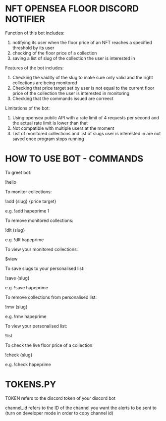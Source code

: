 # NFT OPENSEA FLOOR DISCORD NOTIFIER

Function of this bot includes:
1. notifying its user when the floor price of an NFT reaches a specified threshold by its user 
2. checking of the floor price of a collection
3. saving a list of slug of the collection the user is interested in

Features of the bot includes:
1. Checking the vaidity of the slug to make sure only valid and the right collections are being monitored
2. Checking that price target set by user is not equal to the current floor price of the collection the user is interested in monitoring
3. Checking that the commands issued are correect

Limitations of the bot:
1. Using opensea pubilc API with a rate limit of 4 requests per second and the actual rate limit is lower than that
2. Not compatible with multiple users at the moment
3. List of monitored collections and list of slugs user is interested in are not saved once program stops running

# HOW TO USE BOT - COMMANDS

To greet bot:

!hello

To monitor collections:

!add {slug} {price target}

e.g. !add hapeprime 1

To remove monitored collections:

!dlt (slug}

e.g. !dlt hapeprime

To view your monitored collections:

$view

To save slugs to your personalised list:

!save {slug}

e.g. !save hapeprime

To remove collections from personalised list:

!rmv (slug}

e.g. !rmv hapeprime

To view your personalised list:

!list

To check the live floor price of a collection:

!check {slug}

e.g. !check hapeprime 

# TOKENS.PY

TOKEN refers to the discord token of your discord bot 

channel_id refers to the ID of the channel you want the alerts to be sent to (turn on developer mode in order to copy channel id)

